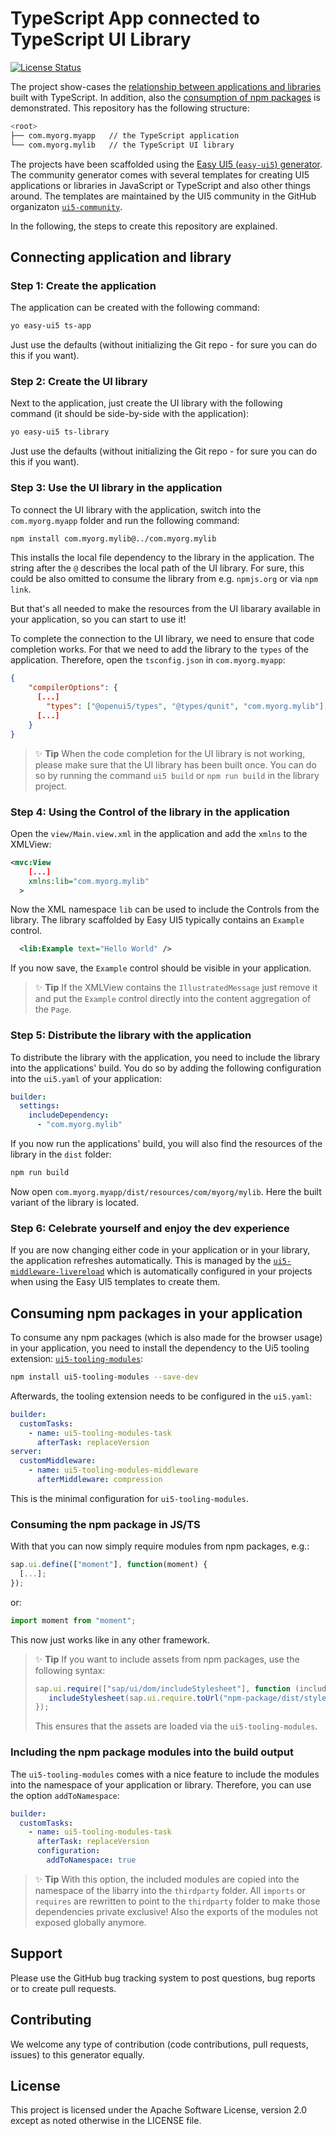 # TypeScript App connected to TypeScript UI Library

[![License Status][license-image]][license-url]

The project show-cases the [relationship between applications and libraries](#connecting-application-and-library) built with TypeScript. In addition, also the [consumption of npm packages](#consuming-npm-packages-in-your-application) is demonstrated. This repository has the following structure:

```sh
<root>
├── com.myorg.myapp   // the TypeScript application
└── com.myorg.mylib   // the TypeScript UI library
```

The projects have been scaffolded using the [Easy UI5 (`easy-ui5`) generator](https://github.com/SAP/generator-easy-ui5/). The community generator comes with several templates for creating UI5 applications or libraries in JavaScript or TypeScript and also other things around. The templates are maintained by the UI5 community in the GitHub organizaton [`ui5-community`](https://github.com/ui5-community/).

In the following, the steps to create this repository are explained.

## Connecting application and library

### Step 1: Create the application

The application can be created with the following command:

```sh
yo easy-ui5 ts-app
```

Just use the defaults (without initializing the Git repo - for sure you can do this if you want).

### Step 2: Create the UI library

Next to the application, just create the UI library with the following command (it should be side-by-side with the application):

```sh
yo easy-ui5 ts-library
```

Just use the defaults (without initializing the Git repo - for sure you can do this if you want).

### Step 3: Use the UI library in the application

To connect the UI library with the application, switch into the `com.myorg.myapp` folder and run the following command:

```sh
npm install com.myorg.mylib@../com.myorg.mylib
```

This installs the local file dependency to the library in the application. The string after the `@` describes the local path of the UI library. For sure, this could be also omitted to consume the library from e.g. `npmjs.org` or via `npm link`.

But that's all needed to make the resources from the UI libarary available in your application, so you can start to use it!

To complete the connection to the UI library, we need to ensure that code completion works. For that we need to add the library to the `types` of the application. Therefore, open the `tsconfig.json` in `com.myorg.myapp`:

```json
{
	"compilerOptions": {
	  [...]
		"types": ["@openui5/types", "@types/qunit", "com.myorg.mylib"],
	  [...]
	}
}
```

> :sparkles: **Tip**
> When the code completion for the UI library is not working, please make sure that the UI library has been built once. You can do so by running the command `ui5 build` or `npm run build` in the library project.

### Step 4: Using the Control of the library in the application

Open the `view/Main.view.xml` in the application and add the `xmlns` to the XMLView:

```xml
<mvc:View
	[...]
	xmlns:lib="com.myorg.mylib"
  >
```

Now the XML namespace `lib` can be used to include the Controls from the library. The library scaffolded by Easy UI5 typically contains an `Example` control.

```xml
  <lib:Example text="Hello World" />
```

If you now save, the `Example` control should be visible in your application.

> :sparkles: **Tip**
> If the XMLView contains the `IllustratedMessage` just remove it and put the `Example` control directly into the content aggregation of the `Page`.

### Step 5: Distribute the library with the application

To distribute the library with the application, you need to include the library into the applications' build. You do so by adding the following configuration into the `ui5.yaml` of your application:

```yaml
builder:
  settings:
    includeDependency:
      - "com.myorg.mylib"
```

If you now run the applications' build, you will also find the resources of the library in the `dist` folder:

```sh
npm run build
```

Now open `com.myorg.myapp/dist/resources/com/myorg/mylib`. Here the built variant of the library is located.

### Step 6: Celebrate yourself and enjoy the dev experience

If you are now changing either code in your application or in your library, the application refreshes automatically. This is managed by the [`ui5-middleware-livereload`](https://www.npmjs.com/package/ui5-middleware-livereload) which is automatically configured in your projects when using the Easy UI5 templates to create them.

## Consuming npm packages in your application

To consume any npm packages (which is also made for the browser usage) in your application, you need to install the dependency to the Ui5 tooling extension: [`ui5-tooling-modules`](https://www.npmjs.com/package/ui5-tooling-modules):

```sh
npm install ui5-tooling-modules --save-dev
```

Afterwards, the tooling extension needs to be configured in the `ui5.yaml`:

```yaml
builder:
  customTasks:
    - name: ui5-tooling-modules-task
      afterTask: replaceVersion
server:
  customMiddleware:
    - name: ui5-tooling-modules-middleware
      afterMiddleware: compression
```

This is the minimal configuration for `ui5-tooling-modules`.

### Consuming the npm package in JS/TS

With that you can now simply require modules from npm packages, e.g.:

```js
sap.ui.define(["moment"], function(moment) {
  [...];
});
```

or:

```ts
import moment from "moment";
```

This now just works like in any other framework.

> :sparkles: **Tip**
> If you want to include assets from npm packages, use the following syntax:
> ```js
> sap.ui.require(["sap/ui/dom/includeStylesheet"], function (includeStylesheet) {
>    includeStylesheet(sap.ui.require.toUrl("npm-package/dist/style.css"));
> });
> ```
> This ensures that the assets are loaded via the `ui5-tooling-modules`.

### Including the npm package modules into the build output

The `ui5-tooling-modules` comes with a nice feature to include the modules into the namespace of your application or library. Therefore, you can use the option `addToNamespace`:

```yaml
builder:
  customTasks:
    - name: ui5-tooling-modules-task
      afterTask: replaceVersion
      configuration:
        addToNamespace: true
```

> :sparkles: **Tip**
> With this option, the included modules are copied into the namespace of the libarry into the `thirdparty` folder. All `imports` or `requires` are rewritten to point to the `thirdparty` folder to make those dependencies private exclusive! Also the exports of the modules not exposed globally anymore.

## Support

Please use the GitHub bug tracking system to post questions, bug reports or to create pull requests.

## Contributing

We welcome any type of contribution (code contributions, pull requests, issues) to this generator equally.

## License

This project is licensed under the Apache Software License, version 2.0 except as noted otherwise in the LICENSE file.

[license-image]: https://img.shields.io/github/license/petermuessig/ui5con2024-byods.svg
[license-url]: https://github.com/petermuessig/ui5con2024-byods/blob/main/LICENSE
